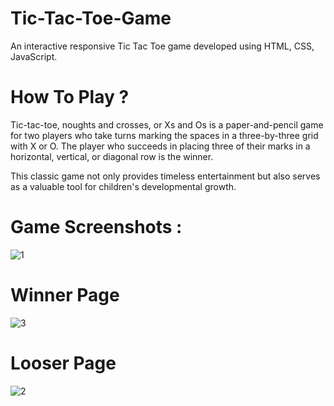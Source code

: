 # Tic-Tac-Toe-Game
An interactive responsive Tic Tac Toe game developed using HTML, CSS, JavaScript.

# How To Play ?
Tic-tac-toe, noughts and crosses, or Xs and Os is a paper-and-pencil game for two players who take turns marking the spaces in a three-by-three grid with X or O. The player who succeeds in placing three of their marks in a horizontal, vertical, or diagonal row is the winner.

This classic game not only provides timeless entertainment but also serves as a valuable tool for children's developmental growth.

# Game Screenshots : 

![1](https://github.com/saptarshi1211mondal/Tic-Tac-Toe-Game/assets/70250497/6275eb2b-36c6-4f8a-93a2-ea467b12a628)

# Winner Page
![3](https://github.com/saptarshi1211mondal/Tic-Tac-Toe-Game/assets/70250497/9cd2b542-1a16-4765-b2ff-d50e1e575dfe)

# Looser Page
![2](https://github.com/saptarshi1211mondal/Tic-Tac-Toe-Game/assets/70250497/c1cfc513-17d5-479a-8691-6fbb86a8ea0b)

